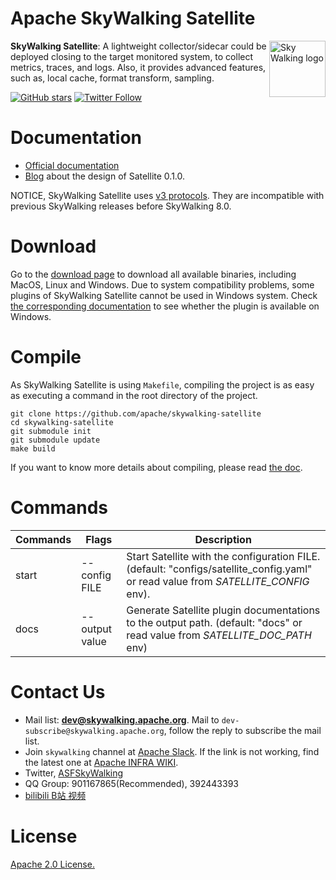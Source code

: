 Apache SkyWalking Satellite
==========

<img src="http://skywalking.apache.org/assets/logo.svg" alt="Sky Walking logo" height="90px" align="right" />

**SkyWalking Satellite**: A lightweight collector/sidecar could be deployed closing to the target monitored system, to collect metrics, traces, and logs. Also, it provides advanced features, such as, local cache, format transform, sampling.

[![GitHub stars](https://img.shields.io/github/stars/apache/skywalking.svg?style=for-the-badge&label=Stars&logo=github)](https://github.com/apache/skywalking)
[![Twitter Follow](https://img.shields.io/twitter/follow/asfskywalking.svg?style=for-the-badge&label=Follow&logo=twitter)](https://twitter.com/AsfSkyWalking)

# Documentation
- [Official documentation](https://skywalking.apache.org/docs/)
- [Blog](https://skywalking.apache.org/blog/2020-11-25-skywalking-satellite-0.1.0-design/) about the design of Satellite 0.1.0.

NOTICE, SkyWalking Satellite uses [v3 protocols](https://github.com/apache/skywalking/blob/master/docs/en/protocols/README.md). They are incompatible with previous SkyWalking releases before SkyWalking 8.0.

# Download
Go to the [download page](https://skywalking.apache.org/downloads/) to download all available binaries, including MacOS, Linux and Windows. Due to system compatibility problems, some plugins of SkyWalking Satellite cannot be used in Windows system. Check [the corresponding documentation](./docs/en/guides/compile/compile.md) to see whether the plugin is available on Windows.

# Compile
As SkyWalking Satellite is using `Makefile`, compiling the project is as easy as executing a command in the root directory of the project.
```shell script
git clone https://github.com/apache/skywalking-satellite
cd skywalking-satellite
git submodule init
git submodule update
make build
```
If you want to know more details about compiling, please read [the doc](./docs/en/guides/compile/compile.md).


# Commands
|  Commands| Flags   | Description  |
|  ----  | ----  |----  |
| start  | --config FILE | Start Satellite with the configuration FILE. (default: "configs/satellite_config.yaml" or read value from *SATELLITE_CONFIG* env).|
| docs  | --output value | Generate Satellite plugin documentations to the output path. (default: "docs" or read value from *SATELLITE_DOC_PATH* env) |


# Contact Us
* Mail list: **dev@skywalking.apache.org**. Mail to `dev-subscribe@skywalking.apache.org`, follow the reply to subscribe the mail list.
* Join `skywalking` channel at [Apache Slack](http://s.apache.org/slack-invite). If the link is not working, find the latest one at [Apache INFRA WIKI](https://cwiki.apache.org/confluence/display/INFRA/Slack+Guest+Invites).
* Twitter, [ASFSkyWalking](https://twitter.com/ASFSkyWalking)
* QQ Group: 901167865(Recommended), 392443393
* [bilibili B站 视频](https://space.bilibili.com/390683219)

# License
[Apache 2.0 License.](/LICENSE)
